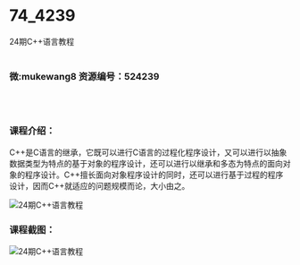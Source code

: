 # 74_4239
24期C++语言教程
<br/></br>
<h3>微:mukewang8 资源编号：524239</h3>
<br/></br>
<h3>课程介绍：</h3>
<p><a title="查看与 C 相关的文章" target="_blank">C</a>++是<a title="查看与 C 相关的文章" target="_blank">C</a>语言的继承，它既可以进行C语言的过程化程序设计，又可以进行以抽象数据类型为特点的基于对象的程序设计，还可以进行以继承和多态为特点的面向对象的程序设计。C++擅长面向对象程序设计的同时，还可以进行基于过程的程序设计，因而C++就适应的问题规模而论，大小由之。</p>
<p><img src="https://www.ko996.com/wp-content/uploads/img/2018/10/1-34.png" alt="24期C++语言教程"></p>
<h3>课程截图：</h3>
<p><img src="https://www.ko996.com/wp-content/uploads/img/2018/10/3-30.png" alt="24期C++语言教程"></p>
